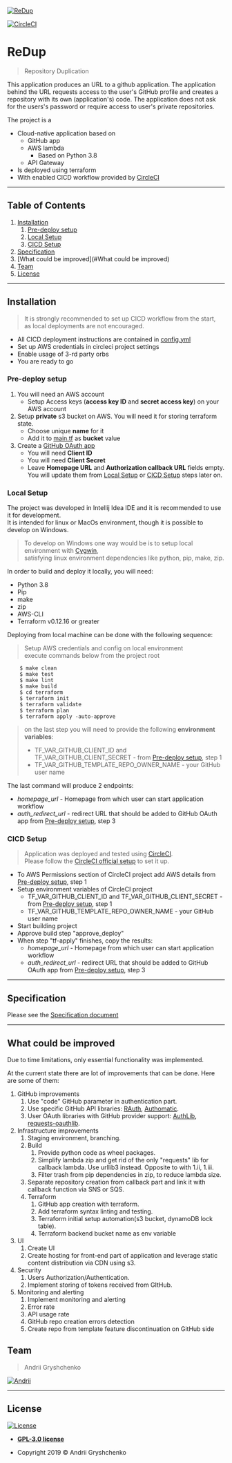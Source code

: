 [![ReDup](logo.png)]()

[![CircleCI](https://circleci.com/gh/azurefireice/ReDup.svg?style=svg&circle-token=8b4ce0d90d061d83094365eb7e8c731d62d4aae7)](https://circleci.com/gh/azurefireice/ReDup)

# ReDup

>  Repository Duplication

This application produces an URL to a github application.
The application behind the URL requests access to the user's GitHub profile and creates
a repository with its own (application's) code.
The application does not ask for the users's password or require access to user's private repositories.

The project is a
 - Cloud-native application based on
    - GitHub app
    - AWS lambda
        - Based on Python 3.8
    - API Gateway
 - Is deployed using terraform
 - With enabled CICD workflow provided by [CircleCI](https://circleci.com)

---

## Table of Contents

1. [Installation](#installation)
    1. [Pre-deploy setup](#pre-deploy-setup)
    2. [Local Setup](#local-Setup)
    3. [CICD Setup](#cicd-setup)
2. [Specification](#specification)
3. [What could be improved](#What could be improved)
4. [Team](#team)
5. [License](#license)

---

## Installation

>  It is strongly recommended to set up CICD workflow from the start, <br> as local deployments are not encouraged.

- All CICD deployment instructions are contained in [config.yml](.circleci/config.yml)
- Set up AWS credentials in circleci project settings
- Enable usage of 3-rd party orbs
- You are ready to go

### Pre-deploy setup

1. You will need an AWS account
    - Setup Access keys (**access key ID** and **secret access key**) on your AWS account
2. Setup **private** s3 bucket on AWS. You will need it for storing terraform state.
    - Choose unique **name** for it
    - Add it to [main.tf](terraform/main.tf) as **bucket** value
3. Create a [GitHub OAuth app](https://github.com/settings/developers)
    - You will need **Client ID**
    - You will need **Client Secret**
    - Leave **Homepage URL** and **Authorization callback URL** fields empty.
     You will update them from [Local Setup](#local-Setup) or [CICD Setup](#cicd-setup) steps later on.

### Local Setup

The project was developed in Intellij Idea IDE and it is recommended to use it for development. <br>
It is intended for linux or MacOs environment, though it is possible to develop on Windows. <br>
> To develop on Windows one way would be is to setup local environment with [Cygwin](https://cygwin.com/install.html), <br>
> satisfying linux environment dependencies like python, pip, make, zip. <br>

In order to build and deploy it locally, you will need:

- Python 3.8
- Pip
- make
- zip
- AWS-CLI
- Terraform v0.12.16 or greater

Deploying from local machine can be done with the following sequence:
> Setup AWS credentials and config on local environment <br>
> execute commands below from the project root

```shell
    $ make clean
    $ make test
    $ make lint
    $ make build
    $ cd terraform
    $ terraform init
    $ terraform validate
    $ terraform plan
    $ terraform apply -auto-approve
```

> on the last step you will need to provide the following **environment variables**:
>   - TF_VAR_GITHUB_CLIENT_ID and TF_VAR_GITHUB_CLIENT_SECRET - from [Pre-deploy setup](#pre-deploy-setup), step 1
>   - TF_VAR_GITHUB_TEMPLATE_REPO_OWNER_NAME - your GitHub user name

The last command will produce 2 endpoints:
 - *homepage_url* - Homepage from which user can start application workflow
 - *auth_redirect_url* - redirect URL that should be added to GitHub OAuth app from [Pre-deploy setup](#pre-deploy-setup), step 3

### CICD Setup

> Application was deployed and tested using [CircleCI](https://circleci.com). <br>
> Please follow the [CircleCI official setup](https://circleci.com/docs/2.0/getting-started/) to set it up.

- To AWS Permissions section of CircleCI project add AWS details from [Pre-deploy setup](#pre-deploy-setup), step 1
- Setup environment variables of CircleCI project
    - TF_VAR_GITHUB_CLIENT_ID and TF_VAR_GITHUB_CLIENT_SECRET - from [Pre-deploy setup](#pre-deploy-setup), step 1
    - TF_VAR_GITHUB_TEMPLATE_REPO_OWNER_NAME - your GitHub user name
- Start building project
- Approve build step "approve_deploy"
- When step "tf-apply" finishes, copy the results:
    - *homepage_url* - Homepage from which user can start application workflow
    - *auth_redirect_url* - redirect URL that should be added to GitHub OAuth app from [Pre-deploy setup](#pre-deploy-setup), step 3
---

## Specification

Please see the [Specification document](SpecificationReDup.html)

---

## What could be improved
Due to time limitations, only essential functionality was implemented.

At the current state there are lot of improvements that can be done. Here are some of them:

1. GitHub improvements
    1. Use "code" GitHub parameter in authentication part.
    2. Use specific GitHub API libraries: [RAuth](https://github.com/litl/rauth), [Authomatic](https://authomatic.github.io/authomatic/index.html).
    3. User OAuth libraries with GitHub provider support: [AuthLib](https://github.com/lepture/authlib), [requests-oauthlib](https://requests-oauthlib.readthedocs.io/en/latest/).
2. Infrastructure improvements
    1. Staging environment, branching.
    1. Build
        1. Provide python code as wheel packages.
        2. Simplify lambda zip and get rid of the only "requests" lib for callback lambda. Use urllib3 instead. Opposite to with 1.ii, 1.iii.
        3. Filter trash from pip dependencies in zip, to reduce lambda size.
    5. Separate repository creation from callback part and link it with callback function via SNS or SQS.
    7. Terraform
        1. GitHub app creation with terraform.
        2. Add terraform syntax linting and testing.
        3. Terraform initial setup automation(s3 bucket, dynamoDB lock table).
        4. Terraform backend bucket name as env variable
3. UI
    1. Create UI
    2. Create hosting for front-end part of application and leverage static content distribution via CDN using s3.
4. Security
    1. Users Authorization/Authentication.
    2. Implement storing of tokens received from GItHub.
5. Monitoring and alerting
    1. Implement monitoring and alerting
    3. Error rate
    4. API usage rate
    5. GitHub repo creation errors detection
    6. Create repo from template feature discontinuation on GitHub side

## Team

> Andrii Gryshchenko


 [![Andrii](https://avatars1.githubusercontent.com/u/43616610?s=260)]() 

---

## License

[![License](https://www.gnu.org/graphics/gplv3-127x51.png)](https://opensource.org/licenses/GPL-3.0)

- **[GPL-3.0 license](LICENSE)**

- Copyright 2019 © Andrii Gryshchenko